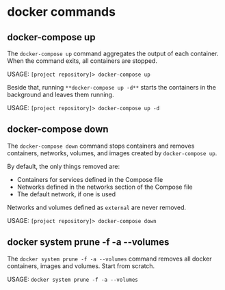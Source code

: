 # docker commands

## docker-compose up

The `docker-compose up` command aggregates the output of each container. When the command exits, all containers are stopped.

USAGE: `[project repository]> docker-compose up`

Beside that, running `**docker-compose up -d**` starts the containers in the background and leaves them running.

USAGE: `[project repository]> docker-compose up -d`


## docker-compose down

The `docker-compose down` command stops containers and removes containers, networks, volumes, and images created by `docker-compose up`.

By default, the only things removed are:

  + Containers for services defined in the Compose file
  + Networks defined in the networks section of the Compose file
  + The default network, if one is used

Networks and volumes defined as `external` are never removed.

USAGE: `[project repository]> docker-compose down`


## docker system prune -f -a --volumes

The `docker system prune -f -a --volumes` command removes all docker containers, images and volumes. Start from scratch.

USAGE: `docker system prune -f -a --volumes`
